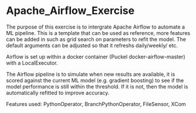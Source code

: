 # Apache_Airflow_Exercise

The purpose of this exercise is to intergrate Apache Airflow to automate a ML pipeline. This is a template that can be used as reference, more features can be added in such as grid search on parameters to refit the model. The default arguments can be adjusted so that it refreshs daily/weekly/ etc. 

Airflow is set up within a docker container (Puckel docker-airflow-master) with a LocalExecutor.

The Airflow pipeline is to simulate when new results are available, it is scored against the current ML model (e.g. gradient boosting) to see if the model performance is still within the threshold. If it is not, then the model is automatically refitted to improve accuracy. 

Features used: PythonOperator, BranchPythonOperator, FileSensor, XCom
